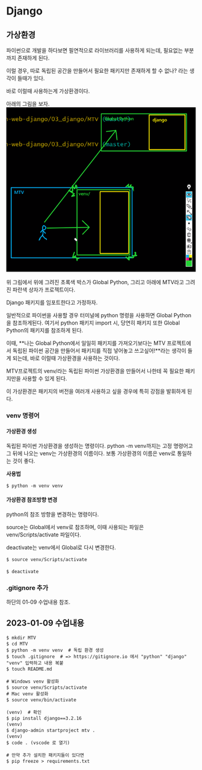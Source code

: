 # Django
## 가상환경
파이썬으로 개발을 하다보면 필연적으로 라이브러리를 사용하게 되는데, 필요없는 부분까지 존재하게 된다.

이럴 경우, 따로 독립된 공간을 만들어서 필요한 패키지만 존재하게 할 수 없나? 라는 생각이 들때가 있다.

바로 이럴때 사용하는게 가상환경이다.

아래의 그림을 보자.
![img](./%EA%B0%80%EC%83%81%ED%99%98%EA%B2%BD_1.png)

위 그림에서 위에 그려진 초록색 박스가 Global Python, 그리고 아래에 MTV라고 그려진 파란색 상자가 프로젝트이다.

Django 패키지를 임포트한다고 가정하자. 

일반적으로 파이썬을 사용할 경우 터미널에 python 명령을 사용하면 Global Python을 참조하게된다. 여기서 python 패키지 import 시, 당연히 패키지 또한 Global Python의 패키지를 참조하게 된다.

이때, **나는 Global Python에서 일일히 패키지를 가져오기보다는 MTV 프로젝트에서 독립된 파이썬 공간을 만들어서 패키지를 직접 넣어놓고 쓰고싶어!**라는 생각이 들게 되는데, 바로 이럴때 가상환경을 사용하는 것이다.

MTV프로젝트의 venv/라는 독립된 파이썬 가상환경을 만들어서 나한테 꼭 필요한 패키지만을 사용할 수 있게 된다.

이 가상환경은 패키지의 버전을 여러개 사용하고 싶을 경우에 특히 강점을 발휘하게 된다.

### venv 명령어
#### 가상환경 생성
독립된 파이썬 가상환경을 생성하는 명령이다. python -m venv까지는 고정 명령어고 그 뒤에 나오는 venv는 가상환경의 이름이다.
보통 가상환경의 이름은 venv로 통일하는 것이 좋다.

**사용법**
```
$ python -m venv venv
```

#### 가상환경 참조방향 변경
python의 참조 방향을 변경하는 명령이다.

source는 Global에서 venv로 참조하며, 이때 사용되는 파일은 venv/Scripts/activate 파일이다.

deactivate는 venv에서 Global로 다시 변경한다.
```
$ source venv/Scripts/activate

$ deactivate
```

### .gitignore 추가
하단의 01-09 수업내용 참조.


## 2023-01-09 수업내용
```t
$ mkdir MTV
$ cd MTV
$ python -m venv venv  # 독립 환경 생성
$ touch .gitignore  # => https://gitignore.io 에서 "python" "django" "venv" 입력하고 내용 복붙
$ touch README.md

# Windows venv 활성화
$ source venv/Scripts/activate
# Mac venv 활성화
$ source venv/bin/activate

(venv)  # 확인
$ pip install django==3.2.16
(venv)
$ django-admin startproject mtv .
(venv)
$ code . (vscode 로 열기)

# 만약 추가 설치한 패키지들이 있다면
$ pip freeze > requirements.txt
```
